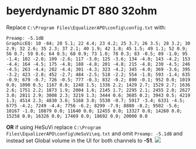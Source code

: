 # beyerdynamic DT 880 32ohm
Replace `C:\Program Files\EqualizerAPO\config\config.txt` with:
```
Preamp: -5.1dB
GraphicEQ: 10 -84; 20 5.1; 22 4.4; 23 4.2; 25 3.7; 26 3.5; 28 3.2; 30 2.9; 32 2.6; 35 2.3; 37 2.1; 40 1.9; 42 1.8; 45 1.5; 49 1.1; 52 0.9; 56 0.7; 59 0.6; 64 0.5; 68 0.9; 73 1.0; 78 0.3; 83 -0.5; 89 -1.0; 95 -1.4; 102 -2.0; 109 -2.6; 117 -3.0; 125 -3.6; 134 -4.0; 143 -4.2; 153 -4.4; 164 -4.5; 175 -4.8; 188 -4.8; 201 -4.8; 215 -4.8; 230 -4.5; 246 -4.5; 263 -4.4; 282 -4.4; 301 -4.3; 323 -4.2; 345 -4.0; 369 -3.6; 395 -3.2; 423 -2.8; 452 -2.7; 484 -2.5; 518 -2.2; 554 -1.8; 593 -1.4; 635 -0.9; 679 -0.7; 726 -0.5; 777 -0.3; 832 -0.2; 890 -0.1; 952 0.0; 1019 0.0; 1090 0.5; 1167 0.8; 1248 1.5; 1336 2.2; 1429 2.7; 1529 2.7; 1636 2.6; 1751 2.2; 1873 1.9; 2004 1.6; 2145 1.7; 2295 2.1; 2455 2.8; 2627 3.0; 2811 2.9; 3008 2.3; 3219 1.3; 3444 0.6; 3685 0.2; 3943 0.5; 4219 1.3; 4514 2.3; 4830 3.6; 5168 3.0; 5530 -0.7; 5917 -3.4; 6331 -4.5; 6775 -4.2; 7249 -4.4; 7756 -6.2; 8299 -7.9; 8880 -8.2; 9502 -5.6; 10167 -1.0; 10879 0.0; 11640 0.0; 12455 0.0; 13327 0.0; 14260 0.0; 15258 0.0; 16326 0.0; 17469 0.0; 18692 0.0; 20000 0.0
```
**OR** if using HeSuVi replace `C:\Program Files\EqualizerAPO\config\HeSuVi\eq.txt` and omit `Preamp: -5.1dB` and instead set Global volume in the UI for both channels to **-51**.
![](https://raw.githubusercontent.com/jaakkopasanen/AutoEq/master/results/Headphone.com/headphoncecom/onear/beyerdynamic%20DT%20880%2032ohm/beyerdynamic%20DT%20880%2032ohm.png)
